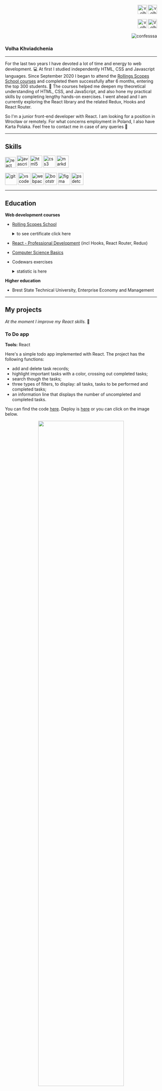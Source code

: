 <p align="right">
<a href="https://linkedin.com/in/volha-khviadchenia?target=_blank"><img align="" src="https://img.shields.io/badge/linkedin-2867B2.svg?&style=for-the-badge&logo=linkedin&logoColor=white" alt="volha-khviadchenia" height="30" /></a>
<a href="https://fb.com/volha.khviadchenia?target=_blank"><img align="" src="https://img.shields.io/badge/facebook-4267B2?&style=for-the-badge&logo=facebook&logoColor=white" alt="volha.khviadchenia" height="30" /></a>
</p>
<p align="right">
<a href="https://join.skype.com/invite/FBunP4Vq87S3"><img align="" src="https://img.shields.io/badge/skype-00AFF0?&style=for-the-badge&logo=skype&logoColor=white" alt="volha.khviadchenia" height="30" /></a>
<a href="https://t.me/confesssa?target=_blank"><img align="" src="https://img.shields.io/badge/telegram-0088cc?&style=for-the-badge&logo=telegram&logoColor=white" alt="Volha Khviadchenia" height="30"/></a>
</p>
<p align="right"> <img src="https://komarev.com/ghpvc/?username=confesssa&label=Profile%20views&color=0e75b6&style=flat" alt="confesssa" /> </p>

### Volha Khviadchenia

---

<p>For the last two years I have devoted a lot of time and energy to web development. 💻 At first I studied independently HTML, CSS and Javascript languages. Since September 2020 I began to attend the <a href="https://rs.school/poland/?target=_blank">Rollings Scopes School courses</a> and completed them successfully after 6 months, entering the top 300 students. 🎉 The courses helped me deepen my theoretical understanding of HTML, CSS, and JavaScript, and also hone my practical skills by completing lengthy hands-on exercises. I went ahead and I am currently exploring the React library and the related Redux, Hooks and React Router.</p>
<p>So I'm a junior front-end developer with React. I am looking for a position in Wrocław or remotely. For what concerns employment in Poland, I also have Karta Polaka. Feel free to contact me in case of any queries 🙌</p>

---

## Skills

<p>
<img title="React" src="./assets/react.png" alt="react" height="35"/>
<img title="JavaScript" src="./assets/javascript.png" alt="javascript" height="40"/>
<img title="HTML" src="https://raw.githubusercontent.com/devicons/devicon/master/icons/html5/html5-original-wordmark.svg" alt="html5" width="40" height="40"/>
<img title="CSS" src="https://raw.githubusercontent.com/devicons/devicon/master/icons/css3/css3-original-wordmark.svg" alt="css3" width="40" height="40"/>
<img title="Markdown" src="./assets/markdown.png" alt="markdown" height="40"/>
</p>

<p> 
<img title="Git" src="https://www.vectorlogo.zone/logos/git-scm/git-scm-icon.svg" alt="git" width="40" height="40"/>
<img title="VisualStudio" src="./assets/visual-studio-code-1.svg" alt="vscode" width="40" height="40"/>
<img title="Webpack" src="./assets/1900px-webpack_logo.png" alt="webpack" width="40" height="40"/>
<img title="Bootstrap" src="https://raw.githubusercontent.com/devicons/devicon/master/icons/bootstrap/bootstrap-plain-wordmark.svg" alt="bootstrap" width="40" height="40"/>
<img title="Figma" src="https://www.vectorlogo.zone/logos/figma/figma-icon.svg" alt="figma" width="40" height="40"/>
<img title="PSDetch" src="./assets/psdetch.png" alt="psdetch" width="40" height="40"/></p>

---

## Education

**Web development courses**

- [Rolling Scopes School](https://rs.school/poland/?target=_blank)
  <details><summary>to see certificate click here</summary>
  <p><img width="50%" src="./assets/Certificate.jpg"></p>
   </details>

- [React - Professional Development](https://www.udemy.com/course/pro-react-redux/?target=_blank) (incl Hooks, React Router, Redux)
- [Computer Science Basics](https://learn.epam.com/detailsPage?id=4b131384-7829-4204-a27b-21c538b41f88)

- Codewars exercises
  <details> 
    <summary> statistic is here </summary>
  <p><a href="https://www.codewars.com/users/confesssa/stats?target=_blank">
  <img src="https://www.codewars.com/users/confesssa/badges/small" alt="codewars">
  </img>
  </a></p>
   </details>

**Higher education**

- Brest State Technical University, Enterprise Economy and Management

---

## My projects

<i>At the moment I improve my React skills.</i> 💪

### To Do app

<p><strong>Tools:</strong> React</p>
<p>Here's a simple todo app implemented with React. The project has the following functions:</p>
<ul>
<li>add and delete task records;</li>
<li>highlight important tasks with a color, crossing out completed tasks;</li>
<li>search though the tasks;</li>
<li>three types of filters, to display: all tasks, tasks to be performed and completed tasks;</li>
<li>an information line that displays the number of uncompleted and completed tasks.</li>
</ul>

<p>You can find the code <a href="https://github.com/confesssa/todo-list">here</a>. Deploy is <a href="https://confesssa.github.io/todo-list/?target=_blank">here</a> or you can click on the image below.</p>
<p align="center">
<a href="https://confesssa.github.io/todo-list/?target=_blank">
<img width="75%" src ="./assets/todo.png"></a>
</p>


### Gem puzzle

<p><strong>Tools:</strong> pure HTML and CSS, Vanilla JS, CSS-Flexbox, CSS-Variables, DocumentFragment </p>
<p>Here is the well-known game Gem puzzle or Game of 15. There are 15 tiles on the field, moving which the player should get the picture shown in the sample on the left. When the page is loaded and reset is pressed, the state of the playing field is generated randomly. After the start of the game, a move counter and a timer are activated. The movement of the tiles and the end of the game are accompanied by sounds.</p>
<p>The index.html file is empty, all elements are generated via JavaScript. The application is displayed correctly both on desktop and on mobile devices.</p>

<p>You can find the code <a href="https://github.com/confesssa/gem-puzzle">here</a>. Deploy is <a href="https://confesssa.github.io/gem-puzzle/?target=_blank">here</a> or you can click on the image below.</p>
<p align="center">
<a href="https://confesssa.github.io/gem-puzzle/?target=_blank">
<img width="75%" src ="./assets/gem-puzzle.jpg"></a>
</p>

### Virtual-keyboard

<p><strong>Tools:</strong> pure HTML and CSS, Vanilla JS, CSS-Flexbox, CSS-Variables, JS-Classes, JS-Destructuring</p>

<p>The index.html file is empty, all elements are generated via JavaScript. The keyboard consists: alphanumeric keys (A-Z, 0-9), constrol keys (Shift, Ctrl, Alt, Caps Lock), Enter and editing keys (Del and Backspase), navigation keys (four arrows). 
The keyboard responds to keystrokes on both real keyboards and virtual ones (that is with the mouse). In all cases they are accompanied by the animation of a key being pressed.</p>

<p>You can find the code <a href="https://github.com/confesssa/virtual-keyboard">here</a>. Deploy is <a href="https://confesssa.github.io/virtual-keyboard/?target=_blank">here</a> or you can click on the image below.</p>
<p align="center">
<a href="https://confesssa.github.io/virtual-keyboard/?target=_blank">
<img width="75%" src ="./assets/keyboard.png"></a>
</p>

### JS Calculator

<p><strong>Tools:</strong> pure HTML/CSS, Vanilla JS</p>
<p>Here is a classic calculator, created using Vanilla JS. It has basic functions (multiplication, division, addition, subtraction), as well as a decimal separator, root extraction (square, cube, and so on), exponentiation, the undoing of the last input and the ability to work with both positive and negative numbers. </p>
<p>You can find the code <a href="https://github.com/confesssa/calculator-JS?target=_blank">here</a>. Deploy is <a href="https://confesssa.github.io/calculator-JS/?target=_blank">here</a> or you can click on the image below.</p>
<a href="https://confesssa.github.io/calculator-JS/?target=_blank"></p>
<p align="center"><img width="75%" src ="./assets/calculator.png"></a></p>

### Relvise

<p><strong>Tools:</strong> pure HTML/CSS, vanilla JavaScript, BEM-metodology, CSS-Flexbox, CSS-Variables</p>
<p>Here is a responsive layout for a finance and consulting company.</p>
<p>You can find the code <a href="https://github.com/confesssa/relvise">here</a>. Deploy is <a href="https://confesssa.github.io/Relvise/">here</a> or you can click on the image below.</p>
<p align="center">
<a href="https://confesssa.github.io/Relvise/">
<img width="75%" src ="./assets/relvise.jpg"></a>
</p>


### The Landing page about Bootstrap, created using Bootstrap 😆

<p><strong>Tools:</strong> pure HTML/CSS, Bootstrap CSS + JS</p>
<p>You can find the code <a href="https://github.com/confesssa/Bootstrap-landing-page">here</a>. Deploy is <a href="https://confesssa.github.io/Bootstrap-landing-page/index.html">here</a> or you can click on the image below.</p>
<a href="https://confesssa.github.io/Bootstrap-landing-page/index.html?target=_blank">
<p align="center"><img width="75%" src ="./assets/bootstrap.jpg"></a></p>

### Singolo

<p><strong>Tools:</strong> pure HTML/CSS, Vanilla JS</p>
<p>It is a simple landing page.</p>
<p>You can find the code <a href="https://github.com/confesssa/singolo">here</a>. Deploy is <a href="https://confesssa.github.io/singolo/">here</a> or you can click on the image below.</p>
<p align="center">
<a href="https://confesssa.github.io/singolo/">
<img width="75%" src ="./assets/singolo.png"></a>
</p>

### Shelter

<p><strong>Tools:</strong> pure HTML/CSS</p>
<p>It is a two-page website about an animal shelter in Boston.</p>
<p>You can find the code <a href="https://github.com/confesssa/shelter">here</a>. Deploy is <a href="https://confesssa.github.io/shelter/pages/main/main.html">here</a> or you can click on the image below.</p>
<p align="center">
<a href="https://confesssa.github.io/shelter/pages/main/main.html">
<img width="75%" src ="./assets/shelter.png"></a>
</p>

## My publication
<p>There is <a href="https://confesssa.medium.com/%D0%B8%D1%82%D0%BE%D0%B3%D0%BE%D0%B2%D1%8B%D0%B9-%D0%BF%D1%80%D0%BE%D0%B5%D0%BA%D1%82-%D1%81%D1%82%D1%83%D0%B4%D0%B5%D0%BD%D1%82%D0%BE%D0%B2-rolling-scopes-school-%D0%BA%D0%BB%D0%BE%D0%BD-monefy-4402a007b6aa"> an article on Medium </a>about our team project Clone-Monefy</p>

## My GitHub Stats

<details>
 <summary> <b>click here</b> </summary>
<p><img align="left" src="https://github-readme-stats.vercel.app/api/top-langs?username=confesssa&show_icons=true&locale=en&layout=compact" alt="confesssa" /></p>

<p>&nbsp;<img align="center" src="https://github-readme-stats.vercel.app/api?username=confesssa&show_icons=true&locale=en" alt="confesssa" /></p>

 <p><img align="center" src="https://github-readme-streak-stats.herokuapp.com/?user=confesssa&" alt="confesssa" /></p>
 </details>

 <!-- <details>
 <summary> <b>My programming Stats</b> </summary>
 <!--START_SECTION:waka-->

<!--END_SECTION:waka-->
 <!-- </details> -->


## Contact me

<p align="left">
<a href="https://linkedin.com/in/volha-khviadchenia?target=_blank"><img align="" src="https://img.shields.io/badge/linkedin-2867B2.svg?&style=for-the-badge&logo=linkedin&logoColor=white" alt="volha-khviadchenia" height="30" /></a>
<a href="https://fb.com/volha.khviadchenia?target=_blank"><img align="" src="https://img.shields.io/badge/facebook-4267B2?&style=for-the-badge&logo=facebook&logoColor=white" alt="volha.khviadchenia" height="30" /></a>
<a href="https://join.skype.com/invite/FBunP4Vq87S3"><img align="" src="https://img.shields.io/badge/skype-00AFF0?&style=for-the-badge&logo=skype&logoColor=white" alt="volha.khviadchenia" height="30" /></a>
<a href="https://t.me/confesssa?target=_blank"><img align="" src="https://img.shields.io/badge/telegram-0088cc?&style=for-the-badge&logo=telegram&logoColor=white" alt="Volha Khviadchenia" height="30"/></a>
</p>
